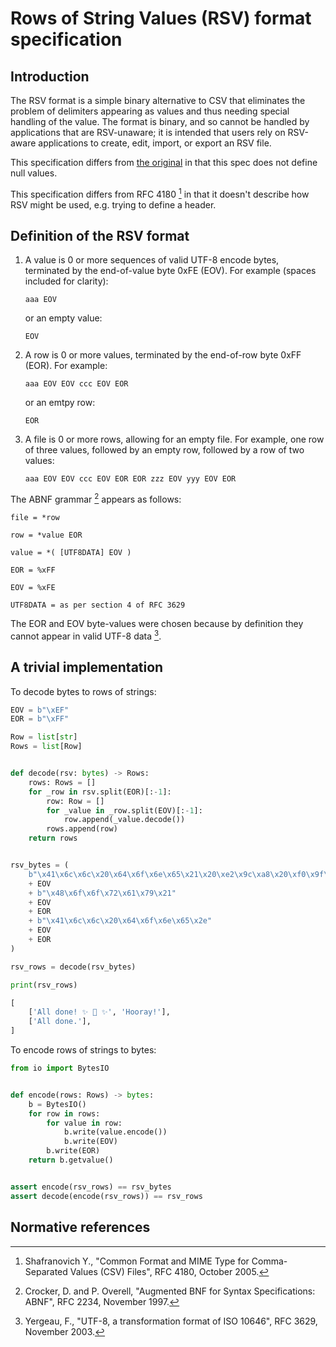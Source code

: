 # Rows of String Values (RSV) format specification

## Introduction

The RSV format is a simple binary alternative to CSV that eliminates the problem of delimiters appearing as values and thus needing special handling of the value.  The format is binary, and so cannot be handled by applications that are RSV-unaware; it is intended that users rely on RSV-aware applications to create, edit, import, or export an RSV file.

This specification differs from [the original](https://github.com/Stenway/RSV-Specification) in that this spec does not define null values.

This specification differs from RFC 4180 [^1] in that it doesn't describe how RSV might be used, e.g. trying to define a header.


## Definition of the RSV format

 1. A value is 0 or more sequences of valid UTF-8 encode bytes, terminated by the end-of-value byte 0xFE (EOV).  For example (spaces included for clarity):

    `aaa EOV`

    or an empty value:

    `EOV`

 2. A row is 0 or more values, terminated by the end-of-row byte 0xFF (EOR).  For example:

    `aaa EOV EOV ccc EOV EOR`

    or an emtpy row:

    `EOR`

 3. A file is 0 or more rows, allowing for an empty file.  For example, one row of three values, followed by an empty row, followed by a row of two values:

    `aaa EOV EOV ccc EOV EOR EOR zzz EOV yyy EOV EOR`

The ABNF grammar [^2] appears as follows:

`file = *row`

`row = *value EOR`

`value = *( [UTF8DATA] EOV )`

`EOR = %xFF`

`EOV = %xFE`

`UTF8DATA = as per section 4 of RFC 3629`

The EOR and EOV byte-values were chosen because by definition they cannot appear in valid UTF-8 data [^3].

## A trivial implementation

To decode bytes to rows of strings:

```python
EOV = b"\xEF"
EOR = b"\xFF"

Row = list[str]
Rows = list[Row]


def decode(rsv: bytes) -> Rows:
    rows: Rows = []
    for _row in rsv.split(EOR)[:-1]:
        row: Row = []
        for _value in _row.split(EOV)[:-1]:
            row.append(_value.decode())
        rows.append(row)
    return rows


rsv_bytes = (
    b"\x41\x6c\x6c\x20\x64\x6f\x6e\x65\x21\x20\xe2\x9c\xa8\x20\xf0\x9f\x8d\xb0\x20\xe2\x9c\xa8"
    + EOV
    + b"\x48\x6f\x6f\x72\x61\x79\x21"
    + EOV
    + EOR
    + b"\x41\x6c\x6c\x20\x64\x6f\x6e\x65\x2e"
    + EOV
    + EOR
)

rsv_rows = decode(rsv_bytes)

print(rsv_rows)
```

```python
[
    ['All done! ✨ 🍰 ✨', 'Hooray!'],
    ['All done.'],
]
```

To encode rows of strings to bytes:

```python
from io import BytesIO


def encode(rows: Rows) -> bytes:
    b = BytesIO()
    for row in rows:
        for value in row:
            b.write(value.encode())
            b.write(EOV)
        b.write(EOR)
    return b.getvalue()


assert encode(rsv_rows) == rsv_bytes
assert decode(encode(rsv_rows)) == rsv_rows
```

## Normative references

[^1]: Shafranovich Y., "Common Format and MIME Type for Comma-Separated Values (CSV) Files", RFC 4180, October 2005.
[^2]: Crocker, D. and P. Overell, "Augmented BNF for Syntax Specifications: ABNF", RFC 2234, November 1997.
[^3]: Yergeau, F., "UTF-8, a transformation format of ISO 10646", RFC 3629, November 2003.
